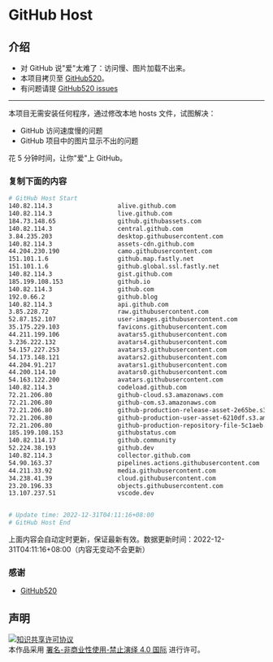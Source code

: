 # GitHub Host
## 介绍
- 对 GitHub 说"爱"太难了：访问慢、图片加载不出来。
- 本项目拷贝至 [GitHub520](https://github.com/521xueweihan/GitHub520)。
- 有问题请提 [GitHub520 issues](https://github.com/521xueweihan/GitHub520/issues/new)

---

本项目无需安装任何程序，通过修改本地 hosts 文件，试图解决：
- GitHub 访问速度慢的问题
- GitHub 项目中的图片显示不出的问题

花 5 分钟时间，让你"爱"上 GitHub。

### 复制下面的内容
```bash
# GitHub Host Start
140.82.114.3                  alive.github.com
140.82.114.3                  live.github.com
184.73.148.65                 github.githubassets.com
140.82.114.3                  central.github.com
3.84.235.203                  desktop.githubusercontent.com
140.82.114.3                  assets-cdn.github.com
44.204.230.190                camo.githubusercontent.com
151.101.1.6                   github.map.fastly.net
151.101.1.6                   github.global.ssl.fastly.net
140.82.114.3                  gist.github.com
185.199.108.153               github.io
140.82.114.3                  github.com
192.0.66.2                    github.blog
140.82.114.3                  api.github.com
3.85.228.72                   raw.githubusercontent.com
52.87.152.107                 user-images.githubusercontent.com
35.175.229.103                favicons.githubusercontent.com
44.211.199.106                avatars5.githubusercontent.com
3.236.222.132                 avatars4.githubusercontent.com
54.157.227.253                avatars3.githubusercontent.com
54.173.148.121                avatars2.githubusercontent.com
44.204.91.217                 avatars1.githubusercontent.com
44.200.114.10                 avatars0.githubusercontent.com
54.163.122.200                avatars.githubusercontent.com
140.82.114.3                  codeload.github.com
72.21.206.80                  github-cloud.s3.amazonaws.com
72.21.206.80                  github-com.s3.amazonaws.com
72.21.206.80                  github-production-release-asset-2e65be.s3.amazonaws.com
72.21.206.80                  github-production-user-asset-6210df.s3.amazonaws.com
72.21.206.80                  github-production-repository-file-5c1aeb.s3.amazonaws.com
185.199.108.153               githubstatus.com
140.82.114.17                 github.community
52.224.38.193                 github.dev
140.82.114.3                  collector.github.com
54.90.163.37                  pipelines.actions.githubusercontent.com
44.211.33.92                  media.githubusercontent.com
34.238.41.39                  cloud.githubusercontent.com
23.20.196.33                  objects.githubusercontent.com
13.107.237.51                 vscode.dev


# Update time: 2022-12-31T04:11:16+08:00
# GitHub Host End

```
上面内容会自动定时更新，保证最新有效。数据更新时间：2022-12-31T04:11:16+08:00（内容无变动不会更新）

### 感谢

- [GitHub520](https://github.com/521xueweihan/GitHub520)

## 声明
<a rel="license" href="https://creativecommons.org/licenses/by-nc-nd/4.0/deed.zh"><img alt="知识共享许可协议" style="border-width: 0" src="https://licensebuttons.net/l/by-nc-nd/4.0/88x31.png"></a><br>本作品采用 <a rel="license" href="https://creativecommons.org/licenses/by-nc-nd/4.0/deed.zh">署名-非商业性使用-禁止演绎 4.0 国际</a> 进行许可。